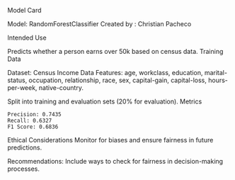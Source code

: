 Model Card

Model: RandomForestClassifier
Created by : Christian Pacheco

Intended Use

Predicts whether a person earns over 50k based on census data.
Training Data

Dataset: Census Income Data
Features: age, workclass, education, marital-status, occupation, relationship, race, sex, capital-gain, capital-loss, hours-per-week, native-country.

Split into training and evaluation sets (20% for evaluation).
Metrics

    Precision: 0.7435
    Recall: 0.6327
    F1 Score: 0.6836

Ethical Considerations
Monitor for biases and ensure fairness in future predictions.

Recommendations:
Include ways to check for fairness in decision-making processes.